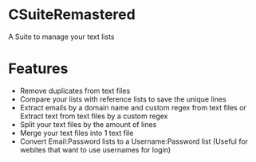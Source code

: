 CSuiteRemastered
================

A Suite to manage your text lists


Features
========

* Remove duplicates from text files
* Compare your lists with reference lists to save the unique lines
* Extract emails by a domain name and custom regex from text files or Extract text from text files by a custom regex
* Split your text files by the amount of lines
* Merge your text files into 1 text file
* Convert Email:Password lists to a Username:Password list (Useful for webites that want to use usernames for login)

